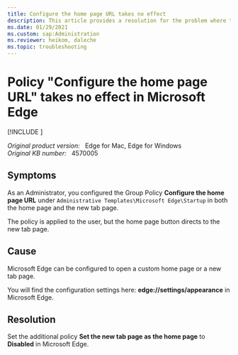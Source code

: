 ```yaml
---
title: Configure the home page URL takes no effect
description: This article provides a resolution for the problem where the Policy Configure the home page URL takes no effect in Microsoft Edge.
ms.date: 01/29/2021
ms.custom: sap:Administration
ms.reviewer: heikom, daleche
ms.topic: troubleshooting
---
```

# Policy "Configure the home page URL" takes no effect in Microsoft Edge

[!INCLUDE [](../../../includes/browsers-important.md)]

_Original product version:_ &nbsp; Edge for Mac, Edge for Windows  
_Original KB number:_ &nbsp; 4570005

## Symptoms

As an Administrator, you configured the Group Policy **Configure the home page URL** under `Administrative Templates\Microsoft Edge\Startup` in both the home page and the new tab page.

The policy is applied to the user, but the home page button directs to the new tab page.

## Cause

Microsoft Edge can be configured to open a custom home page or a new tab page.

You will find the configuration settings here: **edge://settings/appearance** in Microsoft Edge.

## Resolution

Set the additional policy **Set the new tab page as the home page** to **Disabled** in Microsoft Edge.

